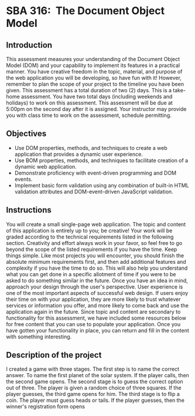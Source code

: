 # SBA 316:  The Document Object Model

## Introduction
This assessment measures your understanding of the Document Object Model (DOM) and your capability to implement its features in a practical manner. You have creative freedom in the topic, material, and purpose of the web application you will be developing, so have fun with it! However, remember to plan the scope of your project to the timeline you have been given.
This assessment has a total duration of two (2) days. This is a take-home assessment.
You have two total days (including weekends and holidays) to work on this assessment. This assessment will be due at 5:00pm on the second day after it is assigned. Your instructor may provide you with class time to work on the assessment, schedule permitting.

## Objectives
- Use DOM properties, methods, and techniques to create a web application that provides a dynamic user experience.
- Use BOM properties, methods, and techniques to facilitate creation of a dynamic web application.
- Demonstrate proficiency with event-driven programming and DOM events.
- Implement basic form validation using any combination of built-in HTML validation attributes and DOM-event-driven JavaScript validation.

## Instructions
You will create a small single-page web application. The topic and content of this application is entirely up to you; be creative!
Your work will be graded according to the technical requirements listed in the following section. Creativity and effort always work in your favor, so feel free to go beyond the scope of the listed requirements if you have the time.
Keep things simple. Like most projects you will encounter, you should finish the absolute minimum requirements first, and then add additional features and complexity if you have the time to do so. This will also help you understand what you can get done in a specific allotment of time if you were to be asked to do something similar in the future.
Once you have an idea in mind, approach your design through the user's perspective. User experience is one of the most important aspects of successful web design. If users enjoy their time on with your application, they are more likely to trust whatever services or information you offer, and more likely to come back and use the application again in the future.
Since topic and content are secondary to functionality for this assessment, we have included some resources below for free content that you can use to populate your application. Once you have gotten your functionality in place, you can return and fill in the content with something interesting.

## Description of the project
I created a game with three stages. 
The first step is to name the correct answer.  To name the first planet of the solar system. If the player calls, then the second game opens.
The second stage is to guess the correct option out of three.  The player is given a random choice of three squares. If the player guesses, the third game opens for him.
The third stage is to flip a coin. The player must guess heads or tails. If the player guesses, then the winner's registration form opens

